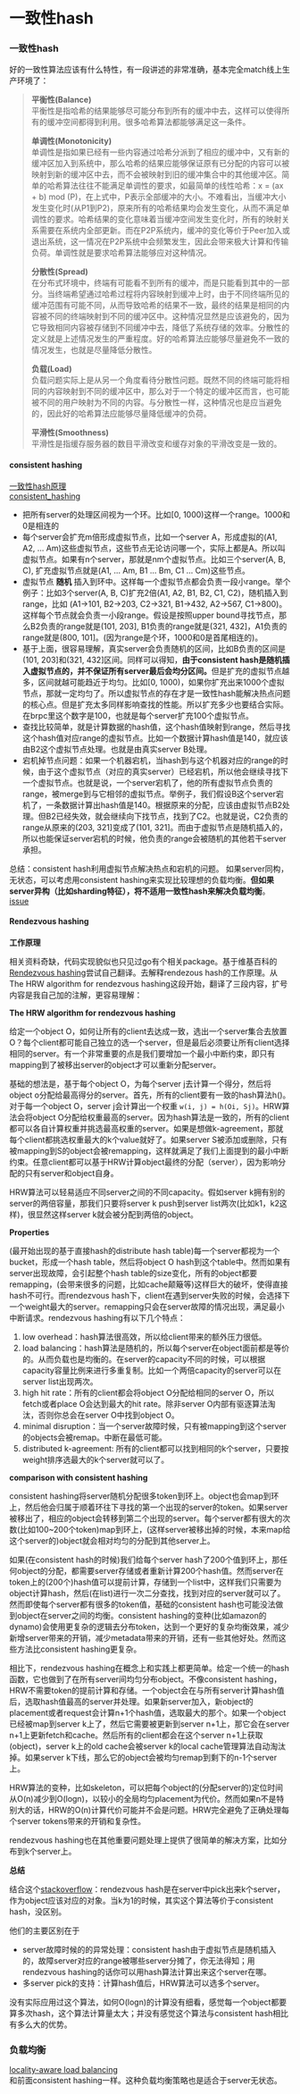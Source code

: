 # 一致性hash

### 一致性hash <a href="#yi-zhi-xing-hash" id="yi-zhi-xing-hash"></a>

好的一致性算法应该有什么特性，有一段讲述的非常准确，基本完全match线上生产环境了：

> **平衡性(Balance)**\
> 平衡性是指哈希的结果能够尽可能分布到所有的缓冲中去，这样可以使得所有的缓冲空间都得到利用。很多哈希算法都能够满足这一条件。
>
> **单调性(Monotonicity)**\
> 单调性是指如果已经有一些内容通过哈希分派到了相应的缓冲中，又有新的缓冲区加入到系统中，那么哈希的结果应能够保证原有已分配的内容可以被映射到新的缓冲区中去，而不会被映射到旧的缓冲集合中的其他缓冲区。简单的哈希算法往往不能满足单调性的要求，如最简单的线性哈希：x = (ax + b) mod (P)，在上式中，P表示全部缓冲的大小。不难看出，当缓冲大小发生变化时(从P1到P2)，原来所有的哈希结果均会发生变化，从而不满足单调性的要求。哈希结果的变化意味着当缓冲空间发生变化时，所有的映射关系需要在系统内全部更新。而在P2P系统内，缓冲的变化等价于Peer加入或退出系统，这一情况在P2P系统中会频繁发生，因此会带来极大计算和传输负荷。单调性就是要求哈希算法能够应对这种情况。
>
> **分散性(Spread)**\
> 在分布式环境中，终端有可能看不到所有的缓冲，而是只能看到其中的一部分。当终端希望通过哈希过程将内容映射到缓冲上时，由于不同终端所见的缓冲范围有可能不同，从而导致哈希的结果不一致，最终的结果是相同的内容被不同的终端映射到不同的缓冲区中。这种情况显然是应该避免的，因为它导致相同内容被存储到不同缓冲中去，降低了系统存储的效率。分散性的定义就是上述情况发生的严重程度。好的哈希算法应能够尽量避免不一致的情况发生，也就是尽量降低分散性。
>
> **负载(Load)**\
> 负载问题实际上是从另一个角度看待分散性问题。既然不同的终端可能将相同的内容映射到不同的缓冲区中，那么对于一个特定的缓冲区而言，也可能被不同的用户映射为不同的内容。与分散性一样，这种情况也是应当避免的，因此好的哈希算法应能够尽量降低缓冲的负荷。
>
> **平滑性(Smoothness)**\
> 平滑性是指缓存服务器的数目平滑改变和缓存对象的平滑改变是一致的。

#### consistent hashing

[一致性hash原理](https://www.cnblogs.com/lpfuture/p/5796398.html)\
[consistent\_hashing](https://github.com/apache/incubator-brpc/blob/master/docs/cn/consistent_hashing.md)

* 把所有server的处理区间视为一个环。比如\[0, 1000)这样一个range。1000和0是相连的
* 每个server会扩充m倍形成虚拟节点，比如一个server A，形成虚拟的(A1, A2, … Am)这些虚拟节点，这些节点无论访问哪一个，实际上都是A。所以叫虚拟节点。如果有n个server，那就是nm个虚拟节点。比如三个server(A, B, C), 扩充虚拟节点就是(A1, … Am, B1 … Bm, C1 … Cm)这些节点。
* 虚拟节点 **随机** 插入到环中。这样每一个虚拟节点都会负责一段小range。举个例子：比如3个server(A, B, C)扩充2倍(A1, A2, B1, B2, C1, C2)，随机插入到range，比如 (A1->101, B2->203, C2->321, B1->432, A2->567, C1->800)。这样每个节点就会负责一小段range。假设是按照upper bound寻找节点，那么B2负责的range就是(101, 203], B1负责的range就是(321, 432]，A1负责的range就是(800, 101]。(因为range是个环，1000和0是首尾相连的)。
* 基于上面，很容易理解，真实server会负责随机的区间，比如B负责的区间是(101, 203]和(321, 432]区间。同样可以得知，**由于consistent hash是随机插入虚拟节点的，并不保证所有server最后会均分区间。**&#x4F46;是扩充的虚拟节点越多，区间就越可能趋近于均匀。比如\[0, 1000)，如果你扩充出来1000个虚拟节点，那就一定均匀了。所以虚拟节点的存在才是一致性hash能解决热点问题的核心点。但是扩充太多同样影响查找的性能。所以扩充多少也要结合实际。在brpc里这个数字是100，也就是每个server扩充100个虚拟节点。
* 查找比较简单，就是计算数据的hash值，这个hash值映射到range，然后寻找这个hash值对应range的虚拟节点。比如一个数据计算hash值是140，就应该由B2这个虚拟节点处理。也就是由真实server B处理。
* 宕机掉节点问题：如果一个机器宕机，当hash到与这个机器对应的range的时候，由于这个虚拟节点（对应的真实server）已经宕机，所以他会继续寻找下一个虚拟节点。也就是说，一个server宕机了，他的所有虚拟节点负责的range，被merge到与它相邻的虚拟节点。举例子，我们假设B这个server宕机了，一条数据计算出hash值是140。根据原来的分配，应该由虚拟节点B2处理。但B2已经失效，就会继续向下找节点，找到了C2。也就是说，C2负责的range从原来的(203, 321]变成了(101, 321]。而由于虚拟节点是随机插入的，所以也能保证server宕机的时候，他负责的range会被随机的其他若干server承担。

总结：consistent hash利用虚拟节点解决热点和宕机的问题。 如果server同构，无状态，可以考虑用consistent hashing来实现比较理想的负载均衡。**但如果server异构（比如sharding特征），将不适用一致性hash来解决负载均衡**。 [issue](https://github.com/apache/incubator-brpc/issues/649)

#### Rendezvous hashing

**工作原理**

相关资料奇缺，代码实现貌似也只见过go有个相关package。基于维基百科的[Rendezvous hashing](https://en.wikipedia.org/wiki/Rendezvous_hashing)尝试自己翻译。去解释rendezous hash的工作原理。从The HRW algorithm for rendezvous hashing这段开始，翻译了三段内容，扩号内容是我自己加的注解，更容易理解：

**The HRW algorithm for rendezvous hashing**

给定一个object O，如何让所有的client去达成一致，选出一个server集合去放置O？每个client都可能自己独立的选一个server，但是最后必须要让所有client选择相同的server。有一个非常重要的点是我们要增加一个最小中断约束，即只有mapping到了被移出server的object才可以重新分配server。

基础的想法是，基于每个object O，为每个server j去计算一个得分，然后将object o分配给最高得分的server。首先，所有的client要有一致的hash算法h()。对于每一个object O，server j会计算出一个权重 `w(i, j) = h(Oi, Sj)`。HRW算法会将object O分配给权重最高的server。因为hash算法是一致的，所有的client都可以各自计算权重并挑选最高权重的server。如果是想做k-agreement，那就每个client都挑选权重最大的k个value就好了。如果server S被添加或删除，只有被mapping到S的object会被remapping，这样就满足了我们上面提到的最小中断约束。任意client都可以基于HRW计算object最终的分配（server），因为影响分配的只有server和object自身。

HRW算法可以轻易适应不同server之间的不同capacity。假如server k拥有别的server的两倍容量，那我们只要将server k push到server list两次(比如k1，k2这样)，很显然这样server k就会被分配到两倍的object。

**Properties**

(最开始出现的基于直接hash的distribute hash table)每一个server都视为一个bucket，形成一个hash table，然后将object O hash到这个table中。然而如果有server出现故障，会引起整个hash table的size变化，所有的object都要remapping，(会带来很多的问题，比如cache颠簸等)这样巨大的破坏，使得直接hash不可行。而rendezvous hash下，client在遇到server失败的时候，会选择下一个weight最大的server。remapping只会在server故障的情况出现，满足最小中断请求。rendezvous hashing有以下几个特点：

1. low overhead：hash算法很高效，所以给client带来的额外压力很低。
2. load balancing：hash算法是随机的，所以每个server在object面前都是等价的。从而负载也是均衡的。在server的capacity不同的时候，可以根据capacity容量比例来进行多重复制。比如一个两倍capacity的server可以在server list出现两次。
3. high hit rate：所有的client都会将object O分配给相同的server O，所以fetch或者place O会达到最大的hit rate。除非server O内部有驱逐算法淘汰，否则你总会在server O中找到object O。
4. minimal disruption：当一个server故障时候，只有被mapping到这个server的objects会被remap。中断在最低可能。
5. distributed k-agreement: 所有的client都可以找到相同的k个server，只要按weight排序选最大的k个server就可以了。

**comparison with consistent hashing**

consistent hashing将server随机分配很多token到环上。object也会map到环上，然后他会归属于顺着环往下寻找的第一个出现的server的token。如果server被移出了，相应的object会转移到第二个出现的server。每个server都有很大的次数(比如100\~200个token)map到环上，(这样server被移出掉的时候，本来map给这个server的)object就会相对均匀的分配到其他server上。

如果(在consistent hash的时候)我们给每个server hash了200个值到环上，那任何object的分配，都需要server存储或者重新计算200个hash值。然而server在token上的(200个)hash值可以提前计算，存储到一个list中，这样我们只需要为object计算hash，然后(在list)进行一次二分查找，找到对应的server就可以了。然而即使每个server都有很多的token值，基础的consistent hash也可能没法做到object在server之间的均衡。consistent hashing的变种(比如amazon的dynamo)会使用更复杂的逻辑去分布token，达到一个更好的复杂均衡效果，减少新增server带来的开销，减少metadata带来的开销，还有一些其他好处。然而这些方法比consistent hashing更复杂。

相比下，rendezvous hashing在概念上和实践上都更简单。给定一个统一的hash函数，它也做到了在所有server间均匀分布object。不像consistent hashing，HRW不需要token的提前计算和存储。一个object会在与所有server计算hash值后，选取hash值最高的server并处理。如果新server加入，新object的placement或者request会计算n+1个hash值，选取最大的那个。如果一个object已经被map到server k上了，然后它需要被更新到server n+1上，那它会在server n+1上更新fetch和cache。然后所有的client都会在这个server n+1上获取(object)，server k上的old cache会被server k的local cache管理算法自动淘汰掉。如果server k下线，那么它的object会被均匀remap到剩下的n-1个server上。

HRW算法的变种，比如skeleton，可以把每个object的(分配server的)定位时间从O(n)减少到O(logn)，以较小的全局均匀placement为代价。然而如果n不是特别大的话，HRW的O(n)计算代价可能并不会是问题。HRW完全避免了正确处理每个server tokens带来的开销和复杂性。

rendezvous hashing也在其他重要问题处理上提供了很简单的解决方案，比如分布到k个server上。

**总结**

结合这个[stackoverflow](https://stackoverflow.com/questions/20790898/consistent-hashing-vs-rendezvous-hrw-hashing-what-are-the-tradeoffs)：rendezvous hash是在server中pick出来k个server，作为object应该对应的对象。当k为1的时候，其实这个算法等价于consistent hash，没区别。

他们的主要区别在于

* server故障时候的的异常处理：consistent hash由于虚拟节点是随机插入的，故障server对应的range被哪些server分摊了，你无法得知；用rendezvous hashing的话你可以用hash算法计算出来这个server在哪。
* 多server pick的支持：计算hash值后，HRW算法可以选多个server。

没有实际应用过这个算法，如何O(logn)的计算没有细看，感觉每一个object都要算多次hash，这个算法计算量太大；并没有感觉这个算法与consistent hash相比有多么大的优势。

### 负载均衡

[locality-aware load balancing](https://github.com/apache/incubator-brpc/blob/master/docs/cn/lalb.md)\
和前面consistent hashing一样。这种负载均衡策略也是适合于server无状态。
